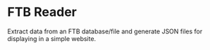 # FTB Reader

Extract data from an FTB database/file and generate JSON files for displaying in a simple website.
